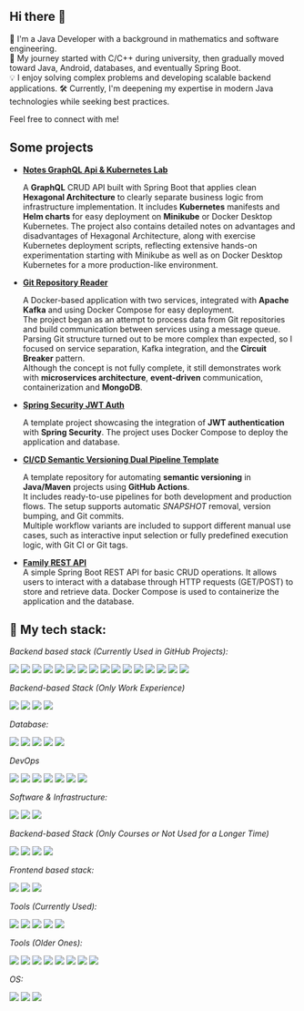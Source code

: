 ## Hi there 👋

🔭 I'm a Java Developer with a background in mathematics and software engineering.  
🌱 My journey started with C/C++ during university, then gradually moved toward Java, Android, databases, and eventually Spring Boot.  
💡 I enjoy solving complex problems and developing scalable backend applications.
🛠️ Currently, I'm deepening my expertise in modern Java technologies while seeking best practices.

Feel free to connect with me!

## Some projects

- **[Notes GraphQL Api & Kubernetes Lab](https://github.com/Damian34/notes-graphql-k8s-lab)**

  A **GraphQL** CRUD API built with Spring Boot that applies clean **Hexagonal Architecture** to clearly separate business logic from infrastructure implementation.
  It includes **Kubernetes** manifests and **Helm charts** for easy deployment on **Minikube** or Docker Desktop Kubernetes.
  The project also contains detailed notes on advantages and disadvantages of Hexagonal Architecture,
  along with exercise Kubernetes deployment scripts, reflecting extensive hands-on experimentation starting with Minikube
  as well as on Docker Desktop Kubernetes for a more production-like environment.

- **[Git Repository Reader](https://github.com/Damian34/git-repository-reader)**  
  
  A Docker-based application with two services, integrated with **Apache Kafka** and using Docker Compose for easy deployment.  
  The project began as an attempt to process data from Git repositories and build communication between services using a message queue.  
  Parsing Git structure turned out to be more complex than expected, so I focused on service separation, Kafka integration, and the **Circuit Breaker** pattern.  
  Although the concept is not fully complete, it still demonstrates work with **microservices architecture**, **event-driven** communication, containerization and **MongoDB**.

- **[Spring Security JWT Auth](https://github.com/Damian34/spring-security-jwt-auth)**  
  
  A template project showcasing the integration of **JWT authentication** with **Spring Security**.
  The project uses Docker Compose to deploy the application and database.

- **[CI/CD Semantic Versioning Dual Pipeline Template](https://github.com/Damian34/ci-cd-dual-pipeline-dev-prod-release-template)**  
  
  A template repository for automating **semantic versioning** in **Java/Maven** projects using **GitHub Actions**.  
  It includes ready-to-use pipelines for both development and production flows. The setup supports automatic *SNAPSHOT* removal, version bumping, and Git commits.  
  Multiple workflow variants are included to support different manual use cases, such as interactive input selection or fully predefined execution logic, with Git CI or Git tags.

- **[Family REST API](https://github.com/Damian34/family-app)**  
  A simple Spring Boot REST API for basic CRUD operations. It allows users to interact with a database through HTTP requests (GET/POST) to store and retrieve data.
  Docker Compose is used to containerize the application and the database.

## 🔧 My tech stack:

*Backend based stack (Currently Used in GitHub Projects):*

![](https://img.shields.io/badge/Java-ED8B00?style=for-the-badge&logo=java&logoColor=white)
![](https://img.shields.io/badge/Spring-6DB33F?style=for-the-badge&logo=spring&logoColor=white)
![](https://img.shields.io/badge/Spring_Boot-F2F4F9?style=for-the-badge&logo=spring-boot)
![](https://img.shields.io/badge/REST_API-007ACC?style=for-the-badge&logo=swagger&logoColor=white)
![](https://img.shields.io/badge/Hibernate-9966CC?style=for-the-badge&logo=hibernate&logoColor=white)
![](https://img.shields.io/badge/JPA-9966CC?style=for-the-badge&logo=hibernate&logoColor=white)
![](https://img.shields.io/badge/Apache_Maven-C71A36?style=for-the-badge&logo=apachemaven&logoColor=white)
![](https://img.shields.io/badge/GraphQL-E10098?style=for-the-badge&logo=graphql&logoColor=white)
![](https://img.shields.io/badge/Lombok-2C2C2C?style=for-the-badge&logo=lombok&logoColor=white)
![](https://img.shields.io/badge/Swagger-85EA2D?style=for-the-badge&logo=swagger&logoColor=white)
![](https://img.shields.io/badge/MapStruct-2C3E50?style=for-the-badge&logo=mapstruct&logoColor=white)
![](https://img.shields.io/badge/Resilience4j-00BFAE?style=for-the-badge&logo=Resilience4j&logoColor=white)
![](https://img.shields.io/badge/Liquibase-1D6D4E?style=for-the-badge&logo=liquibase&logoColor=white)
![](https://img.shields.io/badge/JUnit_5-25A162?style=for-the-badge&logo=junit5&logoColor=white)
![](https://img.shields.io/badge/Mockito-8D1D1A?style=for-the-badge&logo=Mockito&logoColor=white)
![](https://img.shields.io/badge/Testcontainers-000000?style=for-the-badge&logo=docker&logoColor=white)

*Backend-based Stack (Only Work Experience)*

![](https://img.shields.io/badge/Kotlin-7F52FF?style=for-the-badge&logo=kotlin&logoColor=white)
![](https://img.shields.io/badge/Gradle-02303A?style=for-the-badge&logo=gradle&logoColor=white)
![](https://img.shields.io/badge/Python%203-3776AB?style=for-the-badge&logo=python&logoColor=white)
![](https://img.shields.io/badge/Flyway-005F8C?style=for-the-badge&logo=flyway&logoColor=white)

*Database:*

![](https://img.shields.io/badge/PostgreSQL-316192?style=for-the-badge&logo=postgresql&logoColor=white)
![](https://img.shields.io/badge/MongoDB-47A248?style=for-the-badge&logo=mongodb&logoColor=white)
![](https://img.shields.io/badge/MySQL-005C84?style=for-the-badge&logo=mysql&logoColor=white)
![](https://img.shields.io/badge/Oracle-F80000?style=for-the-badge&logo=oracle&logoColor=white)
![](https://img.shields.io/badge/H2-0D9F00?style=for-the-badge&logo=h2&logoColor=white)

*DevOps*

![](https://img.shields.io/badge/GitHub-181717?style=for-the-badge&logo=github&logoColor=white)
![](https://img.shields.io/badge/GitLab-FC6D26?style=for-the-badge&logo=gitlab&logoColor=white)
![](https://img.shields.io/badge/CI%2FCD-AEC3B0?style=for-the-badge&logo=githubactions&logoColor=white)
![](https://img.shields.io/badge/GitHub%20Actions-2088FF?style=for-the-badge&logo=githubactions&logoColor=white)
![](https://img.shields.io/badge/Docker-2CA5E0?style=for-the-badge&logo=docker&logoColor=white)
![](https://img.shields.io/badge/Kubernetes-326CE5?style=for-the-badge&logo=kubernetes&logoColor=white)
![](https://img.shields.io/badge/Helm-0F2027?style=for-the-badge&logo=helm&logoColor=white)

*Software & Infrastructure:*

![](https://img.shields.io/badge/Apache_Kafka-231F20?style=for-the-badge&logo=apachekafka&logoColor=white)
![](https://img.shields.io/badge/JIRA-0052CC?style=for-the-badge&logo=jira&logoColor=white)
![](https://img.shields.io/badge/Asana-273347?style=for-the-badge&logo=asana&logoColor=white)

*Backend-based Stack (Only Courses or Not Used for a Longer Time)*

![](https://img.shields.io/badge/C%2FC%2B%2B-00599C?style=for-the-badge&logo=c&logoColor=white)
![](https://img.shields.io/badge/C%23-239120?style=for-the-badge&logo=c-sharp&logoColor=white)
![](https://img.shields.io/badge/Android-3DDC84?style=for-the-badge&logo=android&logoColor=white)
![](https://img.shields.io/badge/Pega-003D73?style=for-the-badge&logo=pega&logoColor=white)

*Frontend based stack:*

![](https://img.shields.io/badge/HTML5-E34F26?style=for-the-badge&logo=html5&logoColor=white)
![](https://img.shields.io/badge/CSS3-1572B6?style=for-the-badge&logo=css3&logoColor=white)
![](https://img.shields.io/badge/JavaScript-323330?style=for-the-badge&logo=javascript&logoColor=F7DF1E)

*Tools (Currently Used):*

![](https://img.shields.io/badge/IntelliJ%20IDEA-000000?style=for-the-badge&logo=intellij-idea&logoColor=white)
![](https://img.shields.io/badge/Docker%20Desktop-2496ED?style=for-the-badge&logo=docker&logoColor=white)
![](https://img.shields.io/badge/Postman-FF6C37?style=for-the-badge&logo=Postman&logoColor=white)
![](https://img.shields.io/badge/NoSQLBooster-44C8C1?style=for-the-badge&logo=nosqlbooster&logoColor=white)
![](https://img.shields.io/badge/pgAdmin-336791?style=for-the-badge&logo=pgadmin&logoColor=white)

*Tools (Older Ones):*

![](https://img.shields.io/badge/NetBeans-009C97?style=for-the-badge&logo=netbeans&logoColor=white)
![](https://img.shields.io/badge/Eclipse-2C2255?style=for-the-badge&logo=eclipse&logoColor=white)
![](https://img.shields.io/badge/Android%20Studio-3DDC84?style=for-the-badge&logo=android-studio&logoColor=white)
![](https://img.shields.io/badge/Visual%20Studio-5C2D91?style=for-the-badge&logo=visual-studio&logoColor=white)
![](https://img.shields.io/badge/Code%3A%3ABlocks-000000?style=for-the-badge&logo=codeblocks&logoColor=white)
![](https://img.shields.io/badge/XAMPP-F5F5F5?style=for-the-badge&logo=xampp&logoColor=white)
![](https://img.shields.io/badge/Scilab-0A3D3D?style=for-the-badge&logo=scilab&logoColor=white)
![](https://img.shields.io/badge/Matlab-0076A8?style=for-the-badge&logo=matlab&logoColor=white)

*OS:*

![](https://img.shields.io/badge/Windows-0078D6?style=for-the-badge&logo=windows&logoColor=white)
![](https://img.shields.io/badge/Linux-FCC624?style=for-the-badge&logo=linux&logoColor=black)
![](https://img.shields.io/badge/Ubuntu-E95420?style=for-the-badge&logo=ubuntu&logoColor=white)
